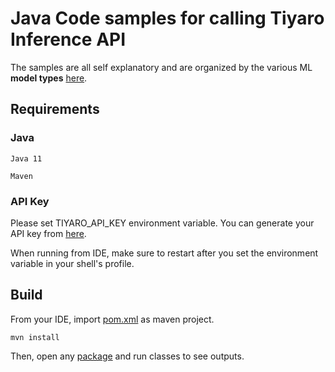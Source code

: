 # Java Code samples for calling Tiyaro Inference API

The samples are all self explanatory and are organized by the various ML **model types** [here](./src/main/java/ai/tiyaro/samples/).

## Requirements
### Java
```
Java 11

Maven
```

### API Key
Please set TIYARO_API_KEY environment variable. You can generate your API key from [here](https://console.tiyaro.ai/apikeys).

When running from IDE, make sure to restart after you set the environment variable in your shell's profile.

## Build
From your IDE, import [pom.xml](pom.xml) as maven project.
```
mvn install
```
Then, open any [package](./src/main/java/ai/tiyaro/samples/) and run classes to see outputs.